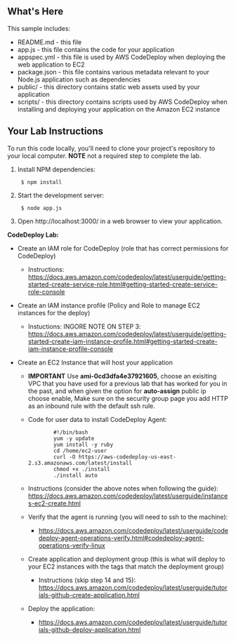 What's Here
-----------

This sample includes:

* README.md - this file
* app.js - this file contains the code for your application
* appspec.yml - this file is used by AWS CodeDeploy when deploying the web
  application to EC2
* package.json - this file contains various metadata relevant to your Node.js
  application such as dependencies
* public/ - this directory contains static web assets used by your application
* scripts/ - this directory contains scripts used by AWS CodeDeploy when
  installing and deploying your application on the Amazon EC2 instance

Your Lab Instructions
---------------

To run this code locally, you'll need to clone your project's repository to your
local computer. **NOTE** not a required step to complete the lab.

1. Install NPM dependencies:

        $ npm install

2. Start the development server:

        $ node app.js

3. Open http://localhost:3000/ in a web browser to view your application.


**CodeDeploy Lab:**

* Create an IAM role for CodeDeploy (role that has correct permissions for CodeDeploy)
  * Instructions: https://docs.aws.amazon.com/codedeploy/latest/userguide/getting-started-create-service-role.html#getting-started-create-service-role-console

* Create an IAM instance profile (Policy and Role to manage EC2 instances for the deploy)
  * Instuctions: INGORE NOTE ON STEP 3: https://docs.aws.amazon.com/codedeploy/latest/userguide/getting-started-create-iam-instance-profile.html#getting-started-create-iam-instance-profile-console

* Create an EC2 Instance that will host your application
  * **IMPORTANT** Use **ami-0cd3dfa4e37921605**, choose an exisiting VPC that you have used for a previous lab that has worked for you in the past, and when given the option for **auto-assign** public ip choose enable, Make sure on the security group page you add HTTP as an inbound rule with the default ssh rule.
  * Code for user data to install CodeDeploy Agent:

                #!/bin/bash
                yum -y update
                yum install -y ruby
                cd /home/ec2-user
                curl -O https://aws-codedeploy-us-east-2.s3.amazonaws.com/latest/install
                chmod +x ./install
                ./install auto

  * Instructions (consider the above notes when following the guide): https://docs.aws.amazon.com/codedeploy/latest/userguide/instances-ec2-create.html

  * Verify that the agent is running (you will need to ssh to the machine):
    * https://docs.aws.amazon.com/codedeploy/latest/userguide/codedeploy-agent-operations-verify.html#codedeploy-agent-operations-verify-linux

  * Create application and deployment group (this is what will deploy to your EC2 instances with the tags that match the deployment group)
    * Instructions (skip step 14 and 15): https://docs.aws.amazon.com/codedeploy/latest/userguide/tutorials-github-create-application.html

  * Deploy the application:
    * https://docs.aws.amazon.com/codedeploy/latest/userguide/tutorials-github-deploy-application.html






